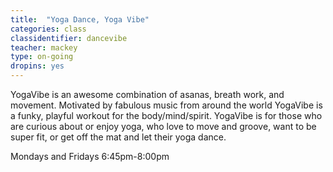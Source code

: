 ```yaml
---
title:  "Yoga Dance, Yoga Vibe"
categories: class
classidentifier: dancevibe
teacher: mackey
type: on-going
dropins: yes
---
```

YogaVibe is an awesome combination of asanas, breath work, and movement.  Motivated by fabulous music from around the world YogaVibe is a funky, playful workout for the body/mind/spirit. YogaVibe is for those who are curious about or enjoy yoga, who love to move and groove, want to be super fit, or get off the mat and let their yoga dance.

Mondays and Fridays 6:45pm-8:00pm
